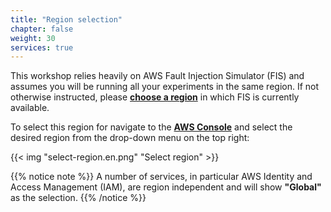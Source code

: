 ```yaml
---
title: "Region selection"
chapter: false
weight: 30
services: true
---
```


This workshop relies heavily on AWS Fault Injection Simulator (FIS) and assumes you will be running all your experiments in the same region. If not otherwise instructed, please [**choose a region**](https://docs.aws.amazon.com/general/latest/gr/fis.html#fis_region) in which FIS is currently available. 

To select this region for navigate to the [**AWS Console**](https://console.aws.amazon.com/console/home) and select the desired region from the drop-down menu on the top right:

{{< img "select-region.en.png" "Select region" >}}

{{% notice note %}}
A number of services, in particular AWS Identity and Access Management (IAM), are region independent and will show **"Global"** as the selection. 
{{% /notice %}}
